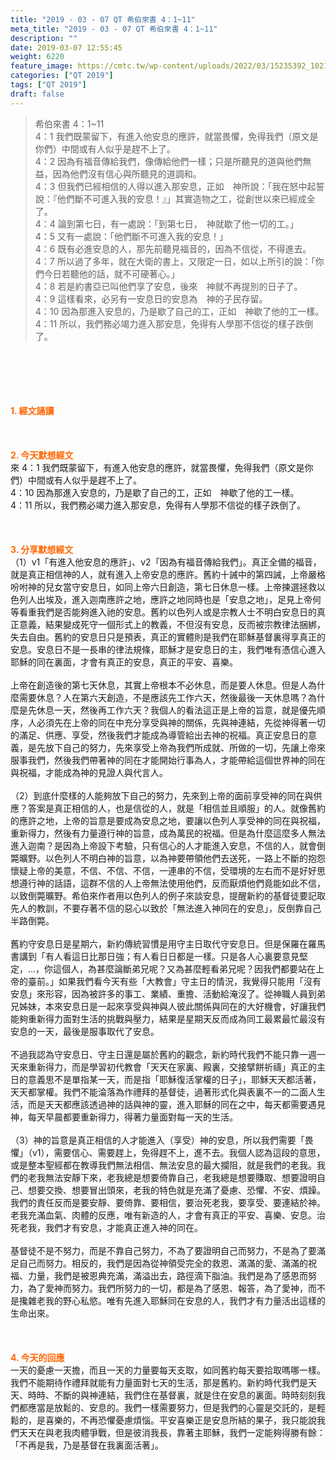 ```yaml
---
title: "2019 - 03 - 07 QT 希伯來書 4：1~11"
meta_title: "2019 - 03 - 07 QT 希伯來書 4：1~11"
description: ""
date: 2019-03-07 12:55:45
weight: 6220
feature_image: https://cmtc.tw/wp-content/uploads/2022/03/15235392_10211799862337740_180693556567566654_o-1.webp
categories: ["QT 2019"]
tags: ["QT 2019"]
draft: false
---
```


<blockquote>希伯來書 4：1~11<br />
4：1 我們既蒙留下，有進入他安息的應許，就當畏懼，免得我們（原文是你們）中間或有人似乎是趕不上了。<br />
4：2 因為有福音傳給我們，像傳給他們一樣；只是所聽見的道與他們無益，因為他們沒有信心與所聽見的道調和。<br />
4：3 但我們已經相信的人得以進入那安息，正如　神所說：「我在怒中起誓說：『他們斷不可進入我的安息！』」其實造物之工，從創世以來已經成全了。<br />
4：4 論到第七日，有一處說：「到第七日，　神就歇了他一切的工。」<br />
4：5 又有一處說：「他們斷不可進入我的安息！」<br />
4：6 既有必進安息的人，那先前聽見福音的，因為不信從，不得進去。<br />
4：7 所以過了多年，就在大衛的書上，又限定一日，如以上所引的說：「你們今日若聽他的話，就不可硬著心。」<br />
4：8 若是約書亞已叫他們享了安息，後來　神就不再提別的日子了。<br />
4：9 這樣看來，必另有一安息日的安息為　神的子民存留。<br />
4：10 因為那進入安息的，乃是歇了自己的工，正如　神歇了他的工一樣。<br />
4：11 所以，我們務必竭力進入那安息，免得有人學那不信從的樣子跌倒了。</blockquote><br />
&nbsp;<br />
<br />
&nbsp;<br />
<br />
<span style="color: #ff6600;"><strong>1. </strong><strong>經文誦讀</strong></span><br />
<br />
<span style="color: #ff6600;"><strong> </strong></span><br />
<br />
<span style="color: #ff6600;"><strong>2. 今天默想</strong><strong>經文<br />
</strong></span>來 4：1 我們既蒙留下，有進入他安息的應許，就當畏懼，免得我們（原文是你們）中間或有人似乎是趕不上了。<br />
4：10 因為那進入安息的，乃是歇了自己的工，正如　神歇了他的工一樣。<br />
4：11 所以，我們務必竭力進入那安息，免得有人學那不信從的樣子跌倒了。<br />
<br />
&nbsp;<br />
<br />
<span style="color: #ff6600;"><strong>3. 分享默想經文<br />
</strong></span>（1）v1「有進入他安息的應許」、v2「因為有福音傳給我們」。真正全備的福音，就是真正相信神的人，就有進入上帝安息的應許。舊約十誡中的第四誡，上帝嚴格吩咐神的兒女當守安息日，如同上帝六日創造，第七日休息一樣。上帝揀選拯救以色列人出埃及，進入迦南應許之地，應許之地同時也是「安息之地」，足見上帝何等看重我們是否能夠進入祂的安息。舊約以色列人或是宗教人士不明白安息日的真正意義，結果變成死守一個形式上的教義，不但沒有安息，反而被宗教律法捆綁，失去自由。舊約的安息日只是預表，真正的實體則是我們在耶穌基督裏得享真正的安息。安息日不是一長串的律法規條，耶穌才是安息日的主，我們唯有憑信心進入耶穌的同在裏面，才會有真正的安息，真正的平安、喜樂。<br />
<br />
上帝在創造後的第七天休息，其實上帝根本不必休息，而是要人休息。但是人為什麼需要休息？人在第六天創造，不是應該先工作六天，然後最後一天休息嗎？為什麼是先休息一天，然後再工作六天？我個人的看法這正是上帝的旨意，就是優先順序，人必須先在上帝的同在中充分享受與神的關係，先與神連結，先從神得著一切的滿足、供應、享受，然後我們才能成為導管給出去神的祝福。真正安息日的意義，是先放下自己的努力，先來享受上帝為我們所成就、所做的一切，先讓上帝來服事我們，然後我們帶著神的同在才能開始行事為人，才能帶給這個世界神的同在與祝福，才能成為神的見證人與代言人。<br />
<br />
（2）到底什麼樣的人能夠放下自己的努力，先來到上帝的面前享受神的同在與供應？答案是真正相信的人，也是信從的人，就是「相信並且順服」的人。就像舊約的應許之地，上帝的旨意是要成為安息之地，要讓以色列人享受神的同在與祝福，重新得力，然後有力量遵行神的旨意，成為萬民的祝福。但是為什麼這麼多人無法進入迦南？是因為上帝設下考驗，只有信心的人才能進入安息，不信的人，就會倒斃曠野。以色列人不明白神的旨意，以為神要帶領他們去送死，一路上不斷的抱怨懷疑上帝的美意，不信、不信、不信，一連串的不信，受環境的左右而不是好好思想遵行神的話語，這群不信的人上帝無法使用他們，反而厭煩他們竟能如此不信，以致倒斃曠野。希伯來作者用以色列人的例子來談安息，提醒新約的基督徒要記取先人的教訓，不要存著不信的惡心以致於「無法進入神同在的安息」，反倒靠自己半路倒斃。<br />
<br />
舊約守安息日是星期六，新約傳統習慣是用守主日取代守安息日。但是保羅在羅馬書講到「有人看這日比那日強；有人看日日都是一樣。只是各人心裏要意見堅定，…，你這個人，為甚麼論斷弟兄呢？又為甚麼輕看弟兄呢？因我們都要站在上帝的臺前。」如果我們看今天有些「大教會」守主日的情況，我覺得只能用「沒有安息」來形容，因為被許多的事工、業績、重擔、活動給淹沒了。從神職人員到弟兄姊妹，本來安息日是一起來享受與神與人彼此關係與同在的大好機會，好讓我們能夠重新得力面對生活的挑戰與壓力，結果是星期天反而成為同工最累最忙最沒有安息的一天，最後是服事取代了安息。<br />
<br />
不過我認為守安息日、守主日還是屬於舊約的觀念，新約時代我們不能只靠一週一天來重新得力，而是學習初代教會「天天在家裏、殿裏，交接擘餅祈禱」真正的主日的意義思不是單指某一天，而是指「耶穌復活掌權的日子」，耶穌天天都活著，天天都掌權。我們不能淪落為作禮拜的基督徒，過著形式化與表裏不一的二面人生活，而是天天都應該透過神的話與神的靈，進入耶穌的同在之中，每天都需要遇見神，每天早晨都要重新得力，得著力量面對每一天的生活。<br />
<br />
（3）神的旨意是真正相信的人才能進入（享受）神的安息，所以我們需要「畏懼」（v1），需要信心、需要趕上，免得趕不上，進不去。我個人認為這段的意思，或是整本聖經都在教導我們無法相信、無法安息的最大攔阻，就是我們的老我。我們的老我無法安靜下來，老我總是想要倚靠自己，老我總是想要賺取、想要證明自己、想要交換、想要冒出頭來，老我的特色就是充滿了憂慮、恐懼、不安、煩躁。我們的責任反而是要安靜、要倚靠、要相信，要治死老我，要享受、要連結於神。老我充滿血氣、肉體的反應，唯有新造的人，才會有真正的平安、喜樂、安息。治死老我，我們才有安息，才能真正進入神的同在。<br />
<br />
基督徒不是不努力，而是不靠自己努力，不為了要證明自己而努力，不是為了要滿足自己而努力。相反的，我們是因為從神領受完全的救恩、滿滿的愛、滿滿的祝福、力量，我們是被恩典充滿，滿溢出去，路徑滴下脂油。我們是為了感恩而努力，為了愛神而努力。我們所努力的一切，都是為了感恩、報答，為了愛神，而不是攙雜老我的野心私慾。唯有先進入耶穌同在安息的人，我們才有力量活出這樣的生命出來。<br />
<br />
&nbsp;<br />
<br />
<span style="color: #ff6600;"><strong>4. 今天的回應<br />
</strong></span>一天的憂慮一天擔，而且一天的力量要每天支取，如同舊約每天要拾取嗎哪一樣。我們不能期待作禮拜就能有力量面對七天的生活，那是舊約。新約時代我們是天天、時時、不斷的與神連結，我們住在基督裏，就是住在安息的裏面。時時刻刻我們都應當是放鬆的、安息的。我們一樣需要努力，但是我們的心靈是交託的，是輕鬆的，是喜樂的，不再恐懼憂慮煩惱。平安喜樂正是安息所結的果子，我只能說我們天天在與老我肉體爭戰，但是彼消我長，靠著主耶穌，我們一定能夠得勝有餘：「不再是我，乃是基督在我裏面活著」。<br />
<br />
&nbsp;
        